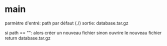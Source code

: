 # main
parmètre d'entré:
path par défaut (./)
sortie:
database.tar.gz

si path == "":
    alors créer un nouveau fichier
sinon ouvrire le nouveau fichier
    return database.tar.gz

